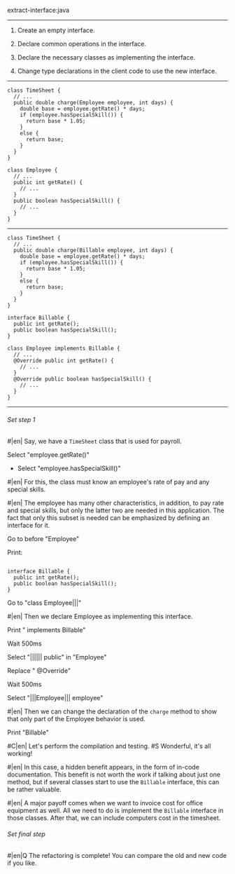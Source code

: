extract-interface:java

---

1. Create an empty interface.

2. Declare common operations in the interface.

3. Declare the necessary classes as implementing the interface.

4. Change type declarations in the client code to use the new interface.



---

```
class TimeSheet {
  // ...
  public double charge(Employee employee, int days) {
    double base = employee.getRate() * days;
    if (employee.hasSpecialSkill()) {
      return base * 1.05;
    }
    else {
      return base;
    }
  }
}

class Employee {
  // ...
  public int getRate() {
    // ...
  }
  public boolean hasSpecialSkill() {
    // ...
  }
}
```

---

```
class TimeSheet {
  // ...
  public double charge(Billable employee, int days) {
    double base = employee.getRate() * days;
    if (employee.hasSpecialSkill()) {
      return base * 1.05;
    }
    else {
      return base;
    }
  }
}

interface Billable {
  public int getRate();
  public boolean hasSpecialSkill();
}

class Employee implements Billable {
  // ...
  @Override public int getRate() {
    // ...
  }
  @Override public boolean hasSpecialSkill() {
    // ...
  }
}
```

---

###### Set step 1


#|en| Say, we have a `TimeSheet` class that is used for payroll.

Select "employee.getRate()"
+ Select "employee.hasSpecialSkill()"


#|en| For this, the class must know an employee's rate of pay and any special skills.


#|en| The employee has many other characteristics, in addition, to pay rate and special skills, but only the latter two are needed in this application. The fact that only this subset is needed can be emphasized by defining an interface for it.

Go to before "Employee"

Print:
```

interface Billable {
  public int getRate();
  public boolean hasSpecialSkill();
}

```

Go to "class Employee|||"


#|en| Then we declare Employee as implementing this interface.

Print " implements Billable"

Wait 500ms

Select "|||||| public" in "Employee"

Replace " @Override"

Wait 500ms

Select "|||Employee||| employee"


#|en| Then we can change the declaration of the `charge` method to show that only part of the Employee behavior is used.

Print "Billable"


#C|en| Let's perform the compilation and testing.
#S Wonderful, it's all working!


#|en| In this case, a hidden benefit appears, in the form of in-code documentation. This benefit is not worth the work if talking about just one method, but if several classes start to use the `Billable` interface, this can be rather valuable.


#|en| A major payoff comes when we want to invoice cost for office equipment as well. All we need to do is implement the `Billable` interface in those classes. After that, we can include computers cost in the timesheet.

###### Set final step


#|en|Q The refactoring is complete! You can compare the old and new code if you like.

